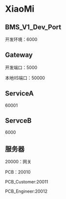 # XiaoMi

## BMS_V1_Dev_Port

开发环境：6000

## Gateway

开发端口：5000

本地IIS端口：50000

## ServiceA

60001

## ServceB

6000











## 服务器

20000：网关

PCB：20010

PCB_Customer:20011

PCB_Engineer:20012
